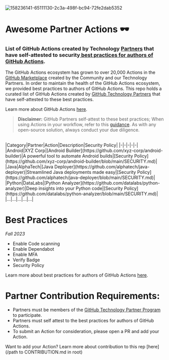 ![158236141-65111130-2c3a-498f-bc94-72fe2dab5352](https://user-images.githubusercontent.com/54083068/158707540-7e08b789-475d-4a3f-800a-c0197412cf53.png)
# Awesome Partner Actions 🕶️
### List of GitHub Actions created by Technology [Partners](https://partner.github.com/technology-partners) that have self-attested to security[ best practices for authors of GitHub Actions](url). 

The GitHub Actions ecosystem has grown to over 20,000 Actions in the[ GitHub Marketplace](github.com/marketplace) created by the Community and our Technology Partners. In order to maintain the health of the GitHub Actions ecosystem, we provided best practices to authors of GitHub Actions. This repo holds a curated list of GitHub Actions created by [GitHub Technology Partners](https://partner.github.com/technology-partners) that have self-attested to these best practices. 

Learn more about GitHub Actions [here](https://github.com/features/actions).

>**Disclaimer:** GitHub Partners self-attest to these best practices; When using Actions in your workflow, refer to this [guidance](https://docs.github.com/en/actions/security-guides/security-hardening-for-github-actions). As with any open-source solution, always conduct your due diligence.

<br/>
|Category|Partner|Action|Description|Security Policy|
|-|-|-|-|-|
|Android|XYZ Corp|[Android Builder](https://github.com/xyz-corp/android-builder)|A powerful tool to automate Android builds|[Security Policy](https://github.com/xyz-corp/android-builder/blob/main/SECURITY.md)|
|Java|AlphaTech|[Java Deployer](https://github.com/alphatech/java-deployer)|Streamlined Java deployments made easy|[Security Policy](https://github.com/alphatech/java-deployer/blob/main/SECURITY.md)|
|Python|DataLabs|[Python Analyzer](https://github.com/datalabs/python-analyzer)|Deep insights into your Python code|[Security Policy](https://github.com/datalabs/python-analyzer/blob/main/SECURITY.md)|
|...|...|...|...|...|

# Best Practices
_Fall 2023_

- Enable Code scanning
- Enable Dependabot 
- Enable MFA
- Verify Badge
- Security Policy

Learn more about best practices for authors of GitHub Actions [here](url).

# Partner Contribution Requirements:
- Partners must be members of the [GitHub Technology Partner Program](https://partner.github.com/technology-partners) to participate.
- Partners must self attest to the best practices for authors of GitHub Actions.
- To submit an Action for consideration, please open a PR and add your Action.

Want to add your Action? Learn more about contribution to this rep [here](/path to CONTRIBUTION.md in root)






